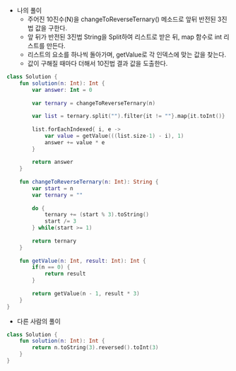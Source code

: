 * 나의 풀이
    * 주어진 10진수(N)을 changeToReverseTernary() 메소드로 앞뒤 반전된 3진법 값을 구한다.
    * 앞 뒤가 반전된 3진법 String을 Split하여 리스트로 받은 뒤, map 함수로 int 리스트를 만든다.
    * 리스트의 요소를 하나씩 돌아가며, getValue로 각 인덱스에 맞는 값을 찾는다.
    * 값이 구해질 때마다 더해서 10진법 결과 값을 도출한다.
    
```kotlin
class Solution {
    fun solution(n: Int): Int {
        var answer: Int = 0
        
        var ternary = changeToReverseTernary(n)
        
        var list = ternary.split("").filter{it != ""}.map{it.toInt()}
            
        list.forEachIndexed{ i, e ->
            var value = getValue(((list.size-1) - i), 1)    
            answer += value * e
        }
        
        return answer
    }
    
    fun changeToReverseTernary(n: Int): String {
        var start = n
        var ternary = ""
        
        do {
            ternary += (start % 3).toString()
            start /= 3
        } while(start >= 1)
        
        return ternary
    }
    
    fun getValue(n: Int, result: Int): Int {
        if(n == 0) {
            return result
        } 
        
        return getValue(n - 1, result * 3)
    }
}
```
* 다른 사람의 풀이
```kotlin
class Solution {
    fun solution(n: Int): Int {
        return n.toString(3).reversed().toInt(3)
    }
}
```
